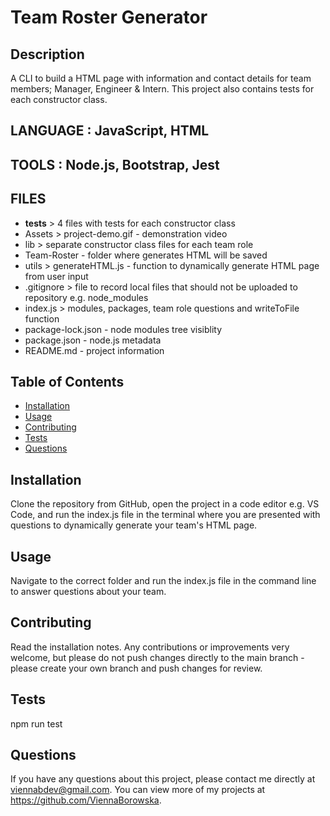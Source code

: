 # Team Roster Generator

## Description

A CLI to build a HTML page with information and contact details for team members; Manager, Engineer & Intern.
This project also contains tests for each constructor class.

## LANGUAGE : JavaScript, HTML

## TOOLS : Node.js, Bootstrap, Jest

## FILES

- **tests** > 4 files with tests for each constructor class
- Assets > project-demo.gif - demonstration video
- lib > separate constructor class files for each team role
- Team-Roster - folder where generates HTML will be saved
- utils > generateHTML.js - function to dynamically generate HTML page from user input
- .gitignore > file to record local files that should not be uploaded to repository e.g. node_modules
- index.js > modules, packages, team role questions and writeToFile function
- package-lock.json - node modules tree visiblity
- package.json - node.js metadata
- README.md - project information

## Table of Contents

- [Installation](#installation)
- [Usage](#usage)
- [Contributing](#contributing)
- [Tests](#tests)
- [Questions](#questions)

## Installation

Clone the repository from GitHub, open the project in a code editor e.g. VS Code, and run the index.js file in the terminal where you are presented with questions to dynamically generate your team's HTML page.

## Usage

Navigate to the correct folder and run the index.js file in the command line to answer questions about your team.

## Contributing

Read the installation notes. Any contributions or improvements very welcome, but please do not push changes directly to the main branch - please create your own branch and push changes for review.

## Tests

npm run test

## Questions

If you have any questions about this project, please contact me directly at viennabdev@gmail.com. You can view more of my projects at https://github.com/ViennaBorowska.
